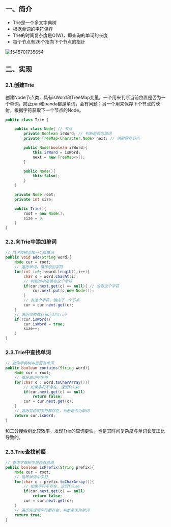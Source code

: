 ## 一、简介

- Trie是一个多叉字典树
- 根据单词的字符保存
- Trie的时间复杂度是O(W)，即查询的单词的长度
- 每个节点有26个指向下个节点的指针

![1545701735654](https://raw.githubusercontent.com/PAcee1/myNote/master/image/1545701735654.png)



## 二、实现

### 2.1.创建Trie

创建Node节点类，具有isWord和TreeMap变量，一个用来判断当前位置是否为一个单词，防止pan和panda都是单词，会有问题；另一个用来保存下个节点的映射，根据字符获取下一个节点的Node。

```java
public class Trie {

    public class Node{ // 节点
        private Boolean isWord; // 判断是否为单词
        private TreeMap<Character,Node> next; // 映射保存节点

        public Node(boolean isWord){
            this.isWord = isWord;
            next = new TreeMap<>();
        }

        public Node(){
            this(false);
        }
    }

    private Node root;
    private int size;

    public Trie(){
        root = new Node();
        size = 0;
    }
}
```

### 2.2.向Trie中添加单词

```java
// 向字典树添加一个新单词
public void add(String word){
    Node cur = root;
    // 遍历单词，循环添加字符
    for(int i=0;i<word.length();i++){
        char c = word.charAt(i);
        // 判断树中是否有这个字符
        if(cur.next.get(c) == null){ // 没有这个字符
            cur.next.put(c,new Node());
        }
        // 有这个字符，跳向下一个节点
        cur = cur.next.get(c);
    }
    // 遍历完修改isWord为true
    if(!cur.isWord){
        cur.isWord = true;
        size++;
    }
}
```

### 2.3.Trie中查找单词

```java
// 查询字典树中是否有单词
public boolean contains(String word){
    Node cur = root;
    // 循环单词中字符
    for(char c : word.toCharArray()){
        // 如果字符不存在，返回false
        if(cur.next.get(c) == null)
            return false;
        cur = cur.next.get(c);
    }
    // 遍历完说明字符都存在，判断是否为单词
    return cur.isWord;
}
```

和二分搜索树比较效率，发现Trie的查询更快，也是其时间复杂度与单词长度正比导致的。

### 2.3.Trie查找前缀

```java
// 查询字典树中是否有前缀
public boolean isPrefix(String prefix){
    Node cur = root;
    // 循环单词中字符
    for(char c : prefix.toCharArray()){
        // 如果字符不存在，返回false
        if(cur.next.get(c) == null)
            return false;
        cur = cur.next.get(c);
    }
    // 遍历完说明字符都存在，判断是否为单词
    return true;
}
```

